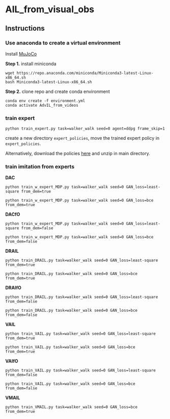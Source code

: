 # AIL_from_visual_obs

## Instructions

### Use anaconda to create a virtual environment

Install [MuJoCo](https://github.com/deepmind/mujoco)

**Step 1.** install miniconda

```shell
wget https://repo.anaconda.com/miniconda/Miniconda3-latest-Linux-x86_64.sh
bash Miniconda3-latest-Linux-x86_64.sh
```

**Step 2.** clone repo and create conda environment

```shell
conda env create -f environment.yml
conda activate AdvIL_from_videos
```

### train expert

```shell
python train_expert.py task=walker_walk seed=0 agent=ddpg frame_skip=1
```
create a new directory `expert_policies`, move the trained expert policy in `expert_policies`.

Alternatively, download the policies [here](https://figshare.com/s/22de566de2229068fb75) and unzip in main directory.

### train imitation from experts

**DAC**
```shell
python train_w_expert_MDP.py task=walker_walk seed=0 GAN_loss=least-square from_dem=true
```
```shell
python train_w_expert_MDP.py task=walker_walk seed=0 GAN_loss=bce from_dem=true
```

**DACfO**
```shell
python train_w_expert_MDP.py task=walker_walk seed=0 GAN_loss=least-square from_dem=false
```
```shell
python train_w_expert_MDP.py task=walker_walk seed=0 GAN_loss=bce from_dem=false
```

**DRAIL**
```shell
python train_DRAIL.py task=walker_walk seed=0 GAN_loss=least-square from_dem=true
```
```shell
python train_DRAIL.py task=walker_walk seed=0 GAN_loss=bce from_dem=true
```

**DRAIfO**
```shell
python train_DRAIL.py task=walker_walk seed=0 GAN_loss=least-square from_dem=false
```
```shell
python train_DRAIL.py task=walker_walk seed=0 GAN_loss=bce from_dem=false
```

**VAIL**
```shell
python train_VAIL.py task=walker_walk seed=0 GAN_loss=least-square from_dem=true
```
```shell
python train_VAIL.py task=walker_walk seed=0 GAN_loss=bce from_dem=true
```

**VAIfO**
```shell
python train_VAIL.py task=walker_walk seed=0 GAN_loss=least-square from_dem=false
```
```shell
python train_VAIL.py task=walker_walk seed=0 GAN_loss=bce from_dem=false
```

**VMAIL**
```shell
python train_VMAIL.py task=walker_walk seed=0 GAN_loss=bce from_dem=true
```
